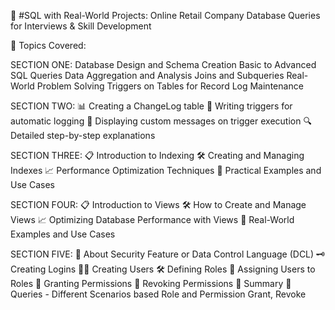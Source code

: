 🎥 #SQL with Real-World Projects: Online Retail Company Database Queries for Interviews & Skill Development

📌 Topics Covered:

SECTION ONE:
Database Design and Schema Creation
Basic to Advanced SQL Queries
Data Aggregation and Analysis
Joins and Subqueries
Real-World Problem Solving
Triggers on Tables for Record Log Maintenance

SECTION TWO: 
📊 Creating a ChangeLog table
🔄 Writing triggers for automatic logging
📝 Displaying custom messages on trigger execution
🔍 Detailed step-by-step explanations

SECTION THREE:
📋 Introduction to Indexing
🛠️ Creating and Managing Indexes
📈 Performance Optimization Techniques
🧩 Practical Examples and Use Cases

SECTION FOUR:
📋 Introduction to Views
🛠️ How to Create and Manage Views
📈 Optimizing Database Performance with Views
🧩 Real-World Examples and Use Cases

SECTION FIVE:
📝 About Security Feature or Data Control Language (DCL)
🗝️ Creating Logins
🧑‍💻 Creating Users
🛠️ Defining Roles
🔗 Assigning Users to Roles
📝 Granting Permissions
📝 Revoking Permissions
📝 Summary
📝 Queries - Different Scenarios based Role and Permission Grant, Revoke
